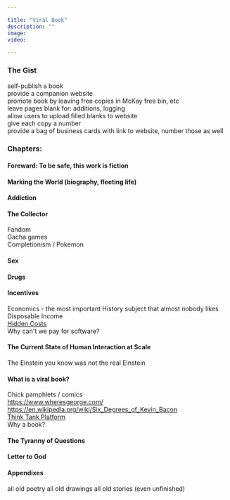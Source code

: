 ```yaml
---

title: "Viral Book"
description: ""
image:
video:

---
```


### The Gist
self-publish a book   
provide a companion website   
promote book by leaving free copies in McKay free bin, etc   
leave pages blank for: additions, logging   
allow users to upload filled blanks to website   
give each copy a number   
provide a bag of business cards with link to website, number those as well   

### Chapters:

#### Foreward: To be safe, this work is fiction

#### Marking the World (biography, fleeting life)

#### Addiction

#### The Collector
Fandom   
Gacha games   
Completionism / Pokemon   

#### Sex

#### Drugs

#### Incentives
Economics - the most important History subject that almost nobody likes   
Disposable Income   
[Hidden Costs](hidden-costs)   
Why can't we pay for software?   

#### The Current State of Human Interaction at Scale
The Einstein you know was not the real Einstein

#### What is a viral book?
Chick pamphlets / comics   
https://www.wheresgeorge.com/   
https://en.wikipedia.org/wiki/Six_Degrees_of_Kevin_Bacon   
[Think Tank Platform](think-tank)   
Why a book?   

#### The Tyranny of Questions

#### Letter to God

#### Appendixes
all old poetry
all old drawings
all old stories (even unfinished)